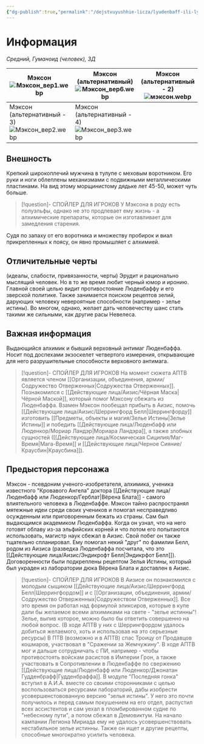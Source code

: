 ```yaml
---
{"dg-publish":true,"permalink":"/dejstvuyushhie-licza/lyudenbaff-ili-lyudenkor/mekson/","dgPassFrontmatter":true}
---
```


# Информация

*Средний, Гуманоид (человек), ЗД*

| Мэксон<br>![Мэксон_вер1.webp](/img/user/%D0%98%D0%B7%D0%BE%D0%B1%D1%80%D0%B0%D0%B6%D0%B5%D0%BD%D0%B8%D1%8F/%D0%9C%D1%8D%D0%BA%D1%81%D0%BE%D0%BD_%D0%B2%D0%B5%D1%801.webp)<br>                  | Мэксон (альтернативный)<br>![Мэксон_вер6.webp](/img/user/%D0%98%D0%B7%D0%BE%D0%B1%D1%80%D0%B0%D0%B6%D0%B5%D0%BD%D0%B8%D1%8F/%D0%9C%D1%8D%D0%BA%D1%81%D0%BE%D0%BD_%D0%B2%D0%B5%D1%806.webp)     | Мэксон (альтернативный - 2)<br>![мэксон.webp](/img/user/%D0%98%D0%B7%D0%BE%D0%B1%D1%80%D0%B0%D0%B6%D0%B5%D0%BD%D0%B8%D1%8F/%D0%BC%D1%8D%D0%BA%D1%81%D0%BE%D0%BD.webp) |
| ---------------------------------------------------- | ---------------------------------------------------- | ----------------------------------------------- |
| Мэксон (альтернативный - 3)<br>![Мэксон_вер2.webp](/img/user/%D0%98%D0%B7%D0%BE%D0%B1%D1%80%D0%B0%D0%B6%D0%B5%D0%BD%D0%B8%D1%8F/%D0%9C%D1%8D%D0%BA%D1%81%D0%BE%D0%BD_%D0%B2%D0%B5%D1%802.webp) | Мэксон (альтернативный - 4)<br>![Мэксон_вер3.webp](/img/user/%D0%98%D0%B7%D0%BE%D0%B1%D1%80%D0%B0%D0%B6%D0%B5%D0%BD%D0%B8%D1%8F/%D0%9C%D1%8D%D0%BA%D1%81%D0%BE%D0%BD_%D0%B2%D0%B5%D1%803.webp) |                                                 |
## Внешность
Крепкий широкоплечий мужчина в тулупе с меховым воротником. Его руки и ноги облеплены механизмами с подвижными металлическими пластинами. На вид этому морщинистому дядьке лет 45-50, может чуть больше. 
> [!question]- СПОЙЛЕР ДЛЯ ИГРОКОВ
> У Мэксона в роду есть полуэльфы, однако не это продлевает ему жизнь - а алхимические препараты, которые он изготавливает для замедления старения.

Судя по запаху от его воротника и множеству пробирок и виал прикрепленных к поясу, он явно промышляет с алхимией.

## Отличительные черты
(идеалы, слабости, привязанности, черты)
Эрудит и рационально мыслящий человек. Но в то же время любит черный юмор и иронию.
Главной своей целью видит противостояние Люденбаффу и его зверской политике. 
Также занимается поиском рецептов зелий, дарующих человеку невероятные способности (например - зелье истины). 
Во многом, однако, желает дать человечеству шанс стать такими же сильными, как другие расы Невелеса.
## Важная информация
Выдающийся алхимик и бывший верховный антимаг Люденбаффа.
Носит под доспехами экзоскелет четвертого измерения, открывающие для него разрушительные способности верховного антимага.
> [!question]- СПОЙЛЕР ДЛЯ ИГРОКОВ
> На момент сюжета АПТВ является членом [[Организации, объединения, армии/Содружество Отверженных\|Содружества Отверженных]]. Познакомился с [[Действующие лица/Аизис/Чёрная Маска\|Чёрной Маской]], который помог Мэксону сбежать из Люденбаффа. Взамен Мэксон пообещал прибыть в Аизис, помочь [[Действующие лица/Аизис/Шеррингфорд Белл\|Шеррингфорду]] изготовить [[Предметы, объекты и магия/Зелье Истины\|Зелье Истины]] и победить [[Действующие лица/Люденбафф или Люденкор/Мориар Ландэр\|Мориара Ландэра]], а также злобных сущностей ([[Действующие лица/Космическая Сицилия/Маг-Время\|Мага-Время]] и [[Действующие лица/Черное Сияние/Краусбин\|Краусбина]]). 

## Предыстория персонажа
Мэксон - псевдоним ученого-изобретателя, алхимика, ученика известного "Кровавого Ангела" доктора [[Действующие лица/Люденбафф или Люденкор/Герблат\|Вёрена Блата]] - самого влиятельного человека в Люденбаффе. Мэксон тайно распространял мятежные идеи среди своих учеников и помогал несправедливо осужденным или приговоренным бежать из страны. Сам был выдающимся академиком Люденбаффа. Когда он узнал, что на него готовят облаву из-за эльфийских корней и что потом его попытаются использовать, магистр наук сбежал в Аизис. Свой побег он также тщательно спланировал. Ему помогал некий "друг" по фамилии Белл, родом из Аизиса (разведка Люденбаффа посчитала, что это [[Действующие лица/Аизис/Эндикрофт Белл\|Эндикрфот Белл]]). Договоренности были подкреплены рецептом Зелья Истины, который был украден из лаборатории дюка Вёрена Блата и доставлен в Аизис.
> [!question]- СПОЙЛЕР ДЛЯ ИГРОКОВ
> В Аизисе он познакомился с молодым сыщиком [[Действующие лица/Аизис/Шеррингфорд Белл\|Шеррингфордом]] и с [[Организации, объединения, армии/Содружество Отверженных\|Содружеством Отверженных]]. Все это время он работал над формулой эликсиров, которые в купе дали бы желаемое всеми алхимиками на свете - "зелье истинны"! Зелье, выпив которое, можно было бы ответить совершенно на любой вопрос. (В ходе АПТВ у них с Шеррингфордом удалось добиться желаемого, хоть и использовав на это серьезные ресурсы)
> В ПТВ (возможно и в АПТВ) спас Троицу от Продавцов кошмаров, участвовал в "Сражении за Жемчужину". В ходе АПТВ мог и дальше сотрудничать с ПИ, например - чтобы противостоять войскам расистов в Империи Грон, а также участвовать в Сопротивлении в Люденбаффе по свержению [[Действующие лица/Люденбафф или Люденкор/Джонатан Гудденбрафф\|Гудденбраффа]]. 
> В модуле "Последняя гонка" вступил в А.И.А. вместе со своими сторонниками с целью воспользоваться ресурсами лабораторий, дабы изобрести усовершенстовованную версию "зелья истины". У него это почти получилось и перед самым покушением на его отдел, распустил всех ассистентов и сам уехал в пломбированном судне по "небесному пути", а потом сбежал в Демовиктум. 
> На начало кампании Легиона Мириада ему не удалось усовершенствовать нестабильное зелье истинны. Также он ищет и другие рецепты, способные многократно усилить человека.




